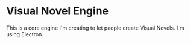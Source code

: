 # Visual Novel Engine
This is a core engine I'm creating to let people create Visual Novels.
I'm using Electron.
